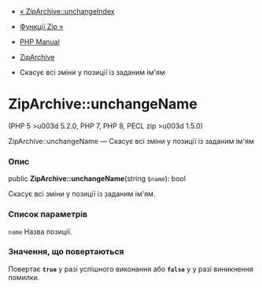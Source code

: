 - [« ZipArchive::unchangeIndex](ziparchive.unchangeindex.md)
- [Функції Zip »](ref.zip.md)

- [PHP Manual](index.md)
- [ZipArchive](class.ziparchive.md)
- Скасує всі зміни у позиції із заданим ім'ям

# ZipArchive::unchangeName

(PHP 5 \>u003d 5.2.0, PHP 7, PHP 8, PECL zip \>u003d 1.5.0)

ZipArchive::unchangeName — Скасує всі зміни у позиції із заданим
ім'ям

### Опис

public **ZipArchive::unchangeName**(string `$name`): bool

Скасує всі зміни у позиції із заданим ім'ям.

### Список параметрів

`name`
Назва позиції.

### Значення, що повертаються

Повертає **`true`** у разі успішного виконання або **`false`** у
у разі виникнення помилки.
